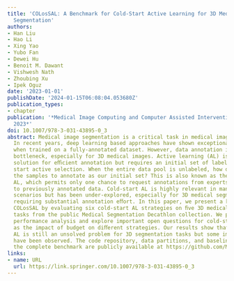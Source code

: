```yaml
---
title: 'COLosSAL: A Benchmark for Cold-Start Active Learning for 3D Medical Image
  Segmentation'
authors:
- Han Liu
- Hao Li
- Xing Yao
- Yubo Fan
- Dewei Hu
- Benoit M. Dawant
- Vishwesh Nath
- Zhoubing Xu
- Ipek Oguz
date: '2023-01-01'
publishDate: '2024-01-15T06:08:04.053680Z'
publication_types:
- chapter
publication: '*Medical Image Computing and Computer Assisted Intervention – MICCAI
  2023*'
doi: 10.1007/978-3-031-43895-0_3
abstract: Medical image segmentation is a critical task in medical image analysis.
  In recent years, deep learning based approaches have shown exceptional performance
  when trained on a fully-annotated dataset. However, data annotation is often a signiﬁcant
  bottleneck, especially for 3D medical images. Active learning (AL) is a promising
  solution for eﬃcient annotation but requires an initial set of labeled samples to
  start active selection. When the entire data pool is unlabeled, how do we select
  the samples to annotate as our initial set? This is also known as the cold-start
  AL, which permits only one chance to request annotations from experts without access
  to previously annotated data. Cold-start AL is highly relevant in many practical
  scenarios but has been under-explored, especially for 3D medical segmentation tasks
  requiring substantial annotation eﬀort. In this paper, we present a benchmark named
  COLosSAL by evaluating six cold-start AL strategies on ﬁve 3D medical image segmentation
  tasks from the public Medical Segmentation Decathlon collection. We perform a thorough
  performance analysis and explore important open questions for cold-start AL, such
  as the impact of budget on diﬀerent strategies. Our results show that cold-start
  AL is still an unsolved problem for 3D segmentation tasks but some important trends
  have been observed. The code repository, data partitions, and baseline results for
  the complete benchmark are publicly available at https://github.com/MedICL-VU/COLosSAL.
links:
- name: URL
  url: https://link.springer.com/10.1007/978-3-031-43895-0_3
---
```

